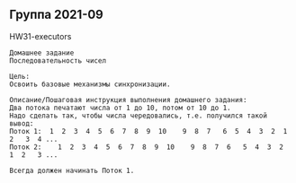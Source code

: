 Группа 2021-09
----------------------------------------------------------------------------------------------------

HW31-executors

    Домашнее задание
    Последовательность чисел
    
    Цель:
    Освоить базовые механизмы синхронизации.
    
    Описание/Пошаговая инструкция выполнения домашнего задания:
    Два потока печатают числа от 1 до 10, потом от 10 до 1.
    Надо сделать так, чтобы числа чередовались, т.е. получился такой вывод:
    Поток 1:  1  2  3  4  5  6  7  8  9  10    9  8  7   6  5  4  3  2  1  2   3  4 ...
    Поток 2:    1  2  3  4  5  6  7  8  9  10    9  8  7  6   5  4  3  2  1  2   3 ...
    
    Всегда должен начинать Поток 1.
